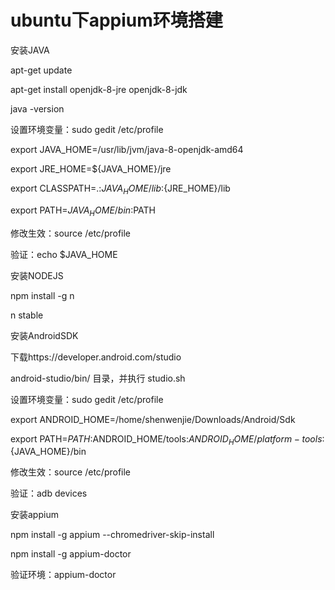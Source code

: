 # ubuntu下appium环境搭建

安装JAVA

apt-get update

apt-get install openjdk-8-jre openjdk-8-jdk

java -version

设置环境变量：sudo gedit /etc/profile

export JAVA_HOME=/usr/lib/jvm/java-8-openjdk-amd64

export JRE_HOME=${JAVA_HOME}/jre 

export CLASSPATH=.:${JAVA_HOME}/lib:${JRE_HOME}/lib 

export PATH=${JAVA_HOME}/bin:$PATH

修改生效：source /etc/profile

验证：echo $JAVA_HOME


安装NODEJS

npm install -g n

n stable


安装AndroidSDK

下载https://developer.android.com/studio

android-studio/bin/ 目录，并执行 studio.sh

设置环境变量：sudo gedit /etc/profile

export ANDROID_HOME=/home/shenwenjie/Downloads/Android/Sdk

export PATH=$PATH:$ANDROID_HOME/tools:$ANDROID_HOME/platform-tools:${JAVA_HOME}/bin

修改生效：source /etc/profile

验证：adb devices


安装appium

npm install -g appium --chromedriver-skip-install

npm install -g appium-doctor

验证环境：appium-doctor
